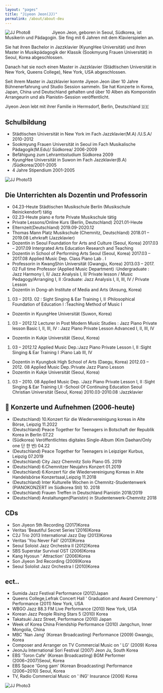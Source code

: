 ```yaml
---
layout: "pages"
title: "Jiyeon Jeon(JJ)"
permalink: /about/about-deu
---
```


<img src="https://jjmusic-online.github.io/assets/images/photo8.JPG" alt="JJ Photo8"
	title="Photo of JJ" style="min-width: 150px" />
Jiyeon Jeon, geboren in Seoul, Südkorea, ist Musikerin und Pädagogin. Sie fing mit 6 Jahren mit dem Klavierspielen an.

Sie hat ihren Bachelor in Jazzklavier (KyungHee Universität) und ihren Master in Musikpädagogik der Klassik (Sookmyung Frauen Universität) in Seoul, Korea abgeschlossen. 

Danach hat sie noch einen Master in Jazzklavier (Städtischen Universität in New York, Queens College), New York, USA abgeschlossen.

Seit ihrem Master in Jazzklavier konnte Jiyeon Jeon über 10 Jahre Bühnenerfahrung und Studio Session sammeln. Sie hat Konzerte in Korea, Japan, China und Deutschland gehalten und über 10 Alben als Komponistin Arrangeurin und als Pianistin-Session veröffentlicht.

Jiyeon Jeon lebt mit ihrer Familie in Hermsdorf, Berlin, Deutschland 🇩🇪

## Schulbildung

- Städtischen Universität in New York im Fach Jazzklavier(M.A) /U.S.A/ 2010-2012
- Sookmyung Frauen Universität in Seoul im Fach Musikalische Pädagogik(M.Edu)/ Südkorea/ 2006-2009 
- Befähigung zum Lehramtsstudium Südkorea 2009
- KyungHee Universität in Suwon im Fach Jazzklavier(B.A) /Südkorea/2001-2005  
- 4 Jahre Stipendium 2001-2005

<img src="https://jjmusic-online.github.io/assets/images/jiyeonjeon.jpeg" alt="JJ Photo13"
	title="Photo of JJ" style="min-width: 150px" />
    
## Die Unterrichten als Dozentin und Professorin

- 04.23-Heute Städtischen Musikschule Berlin (Musikschule Reinickendorf) tätig
- 02.23-Heute piano e forte Private Musikschule tätig   
- Private Lessons/Online Kurs (Berlin, Deutschland)
2021.01-Heute
- Elternzeit(Deutschland)
2019.09-2020.12
- Thomas Mann Platz Musikschule  (Chemnitz, Deutschland)
2018.01 – 2019.08 Lehrkraft (Jazzklavier)
- Dozentin in Seoul Foundation for Arts and Culture (Seoul, Korea)
2017.03 – 2017.09 Intergrated Arts Education Research and Teaching
- Dozentin in School of Performing Arts Seoul (Seoul, Korea)
 2017.03 – 2017.08 Applied Music Dep. Class Piano Lab . I
- Professorin in KwangShin Universität (Gwangju, Korea)
2013.03 – 2017. 02 Full time Professor (Applied Music Department)
:Undergraduate : Jazz Harmony I, II/ Jazz Analysis I, II/ Private lesson / Music Pedagogy/Arranging I, II :Graduate: Jazz Analysis I, II, III, IV / Private Lesson
- Dozentin in Dong-ah Institute of Media and Arts (Ansung, Korea)
1.    03 – 2013. 02 : Sight Singing & Ear Training I, II :Philosophical Foundation of Education I :Teaching Method of Music I
- Dozentin in KyungHee Universität (Suwon, Korea)
1.    03 – 2012.12 Lecturer in Post Modern Music Studies : Jazz Piano Private lesson Basic I, II, III, IV : Jazz Piano Private Lesson Advanced I, II, III, IV
- Dozentin in Kukje Universität (Seoul, Korea)
1.    03 – 2012.12 Applied Music Dep.:Jazz Piano Private Lesson I, II :Sight Singing & Ear Training I :Piano Lab III, IV
- Dozentin in Kyungbok High School of Arts (Daegu, Korea)
2012.03 – 2012. 08 Applied Music Dep.:Private Jazz Piano Lesson
- Dozentin in Kukje Universität (Seoul, Korea)
1.    03 – 2010. 08 Applied Music Dep.
:Jazz Piano Private Lesson I, II :Sight Singing & Ear Training I,II
-School Of Continuing Education Seoul Christian Universität (Seoul, Korea) 2010.03-2010.08 :Jazzklavier 

## 🎹 Konzerte und Aufnehmen (2006-heute)
- (Deutschland) 10.Konzert für die Wiedervereinigung koreas in Alte Börse, Leipzig 11.2022
- (Deutschland) Peace Together for Teenagers in Botschaft der Republik Korea in Berlin 07.22
- (Südkorea) Veröffentlichtes digitales Single-Album (Kim Daehan/Only one 단 한 번) 04.22
- (Deutschland) Peace Together for Teenagers in Leipziger Kurbus, Leipzig 07.2019
- (Deutschland) City Jazz Chemnitz Solo Piano 05. 2019
- (Deutschland) 6.Chemnitzer Neujahrs Konzert 01.2019
- (Deutschland) 6.Konzert für die Wiedervereinigung Koreas in Alte Handelsbörse Konzertsaal,Leipzig 11.2018
- (Deutschland) Inter Kulturelle Wochen in Chemnitz-Studentenwerk (PIANOKONZERT im Südkorea Stil) 10. 2018
- (Deutschland) Frauen Treffen in Deutschland Pianistin 2018/2019
- (Deutschland) Anstaltungen(Pianistin) in Studentenwerk-Chemnitz 2018
## CDs 
- Son Jiyeon 5th Recording (2017)Korea
- Veritas 'Beautiful Secret Series'(2016)Korea
- C2J Trio 2013 International Jazz Day (2013)Korea
- Veritas 'You Never Fail' (2013)Korea
- Seoul Soloist Jazz Orchestra II (2012)Korea
- SBS Superstar Survival OST (2006)Korea
- Kang Hyosun ' Attraction' (2006)Korea
- Son Jiyeon 3rd Recording (2009)Korea
- Seoul Sololist Jazz Orchestra I (2010)Korea
## ect.. 
- Sumida Jazz Festival Performance (2012)Japan
- Queens College,Lefrak Concert Hall ' Graduation and Award Ceremony ' Performance (2011) New York, USA
- WBGO Jazz 88.3 FM Live Performance (2010) New York, USA
- Korean Jazz People Rising Stars 5 (2010) Korea
- Takatsuki Jazz Street, Performance (2010) Japan
- Week of Korea China Friendship Performance (2010) Jangchun, Inner Mongolia, China
- MBC 'Nan Jang' (Korean Broadcasting) Performance (2009) Gwangju, Korea
- Composer and Arranger on TV Commercial Music on ' LG' (2009) Korea
- JeonJu International Sori Festival (2007) Jeon Ju, South Korea
- EBS 'Toron Cafe' (Korean Broadcasting) BGM Performer (2006~2007)Seoul, Korea
- EBS Space 'Gong gam' (Korean Broadcasting) Performance (2006~2010) Seoul, Korea
- TV, Radio Commercial Music on ' ING' Insurance (2006) Korea


<img src="https://jjmusic-online.github.io/assets/images/photo3.jpeg" alt="JJ Photo3"
	title="Photo of JJ" style="min-width: 150px" />






